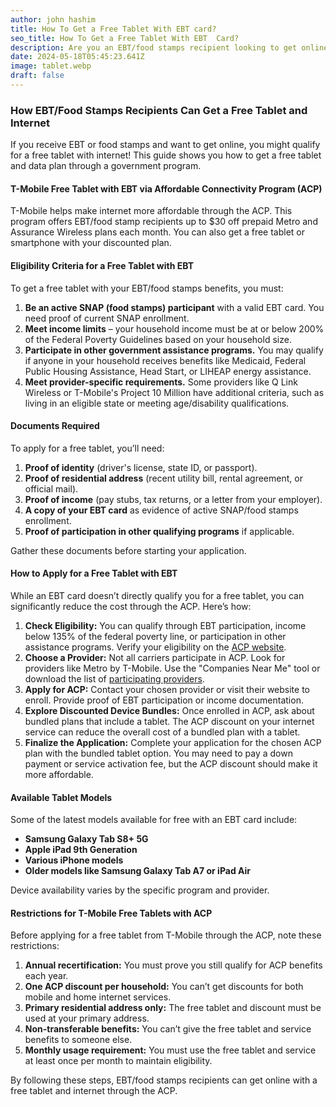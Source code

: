 ```yaml
---
author: john hashim
title: How To Get a Free Tablet With EBT card?
seo_title: How To Get a Free Tablet With EBT  Card?
description: Are you an EBT/food stamps recipient looking to get online? You could qualify for an amazing freebie – a tablet with free internet! No more being disconnected from jobs, education, and essential services. Our guide reveals how those receiving EBT can easily claim a free tablet and data plan through a government program. 
date: 2024-05-18T05:45:23.641Z
image: tablet.webp
draft: false
---
```


### How EBT/Food Stamps Recipients Can Get a Free Tablet and Internet

If you receive EBT or food stamps and want to get online, you might qualify for a free tablet with internet! This guide shows you how to get a free tablet and data plan through a government program.

#### T-Mobile Free Tablet with EBT via Affordable Connectivity Program (ACP)

T-Mobile helps make internet more affordable through the ACP. This program offers EBT/food stamp recipients up to $30 off prepaid Metro and Assurance Wireless plans each month. You can also get a free tablet or smartphone with your discounted plan.

#### Eligibility Criteria for a Free Tablet with EBT

To get a free tablet with your EBT/food stamps benefits, you must:

1. **Be an active SNAP (food stamps) participant** with a valid EBT card. You need proof of current SNAP enrollment.
2. **Meet income limits** – your household income must be at or below 200% of the Federal Poverty Guidelines based on your household size.
3. **Participate in other government assistance programs.** You may qualify if anyone in your household receives benefits like Medicaid, Federal Public Housing Assistance, Head Start, or LIHEAP energy assistance.
4. **Meet provider-specific requirements.** Some providers like Q Link Wireless or T-Mobile's Project 10 Million have additional criteria, such as living in an eligible state or meeting age/disability qualifications.

#### Documents Required

To apply for a free tablet, you’ll need:

1. **Proof of identity** (driver's license, state ID, or passport).
2. **Proof of residential address** (recent utility bill, rental agreement, or official mail).
3. **Proof of income** (pay stubs, tax returns, or a letter from your employer).
4. **A copy of your EBT card** as evidence of active SNAP/food stamps enrollment.
5. **Proof of participation in other qualifying programs** if applicable.

Gather these documents before starting your application.

#### How to Apply for a Free Tablet with EBT

While an EBT card doesn’t directly qualify you for a free tablet, you can significantly reduce the cost through the ACP. Here’s how:

1. **Check Eligibility:** You can qualify through EBT participation, income below 135% of the federal poverty line, or participation in other assistance programs. Verify your eligibility on the [ACP website](https://www.fcc.gov/affordable-connectivity-program).
2. **Choose a Provider:** Not all carriers participate in ACP. Look for providers like Metro by T-Mobile. Use the "Companies Near Me" tool or download the list of [participating providers](https://www.fcc.gov/affordable-connectivity-program).
3. **Apply for ACP:** Contact your chosen provider or visit their website to enroll. Provide proof of EBT participation or income documentation.
4. **Explore Discounted Device Bundles:** Once enrolled in ACP, ask about bundled plans that include a tablet. The ACP discount on your internet service can reduce the overall cost of a bundled plan with a tablet.
5. **Finalize the Application:** Complete your application for the chosen ACP plan with the bundled tablet option. You may need to pay a down payment or service activation fee, but the ACP discount should make it more affordable.

#### Available Tablet Models

Some of the latest models available for free with an EBT card include:

- **Samsung Galaxy Tab S8+ 5G**
- **Apple iPad 9th Generation**
- **Various iPhone models**
- **Older models like Samsung Galaxy Tab A7 or iPad Air**

Device availability varies by the specific program and provider.

#### Restrictions for T-Mobile Free Tablets with ACP

Before applying for a free tablet from T-Mobile through the ACP, note these restrictions:

1. **Annual recertification:** You must prove you still qualify for ACP benefits each year.
2. **One ACP discount per household:** You can’t get discounts for both mobile and home internet services.
3. **Primary residential address only:** The free tablet and discount must be used at your primary address.
4. **Non-transferable benefits:** You can’t give the free tablet and service benefits to someone else.
5. **Monthly usage requirement:** You must use the free tablet and service at least once per month to maintain eligibility.

By following these steps, EBT/food stamps recipients can get online with a free tablet and internet through the ACP.